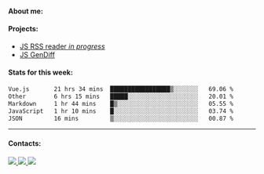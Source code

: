 #### About me:

#### Projects:
- [JS RSS reader *in progress*](https://github.com/GKoil/frontend-project-lvl3)
- [JS GenDiff](https://github.com/GKoil/GenDiff)

#### Stats for this week:
<!--START_SECTION:waka-->

```txt
Vue.js       21 hrs 34 mins  █████████████████▒░░░░░░░   69.06 %
Other        6 hrs 15 mins   █████░░░░░░░░░░░░░░░░░░░░   20.01 %
Markdown     1 hr 44 mins    █▒░░░░░░░░░░░░░░░░░░░░░░░   05.55 %
JavaScript   1 hr 10 mins    █░░░░░░░░░░░░░░░░░░░░░░░░   03.74 %
JSON         16 mins         ▒░░░░░░░░░░░░░░░░░░░░░░░░   00.87 %
```

<!--END_SECTION:waka-->
---
#### Contacts:

<a target='_blank' title='LinkedIn' href="https://www.linkedin.com/in/gkoil/">
  <img src="https://img.shields.io/badge/LinkedIn-0077B5?style=for-the-badge&logo=linkedin&logoColor=white" />
</a>
<a target='_blank' title='Telegram' href="https://t.me/gkoil">
  <img src="https://img.shields.io/badge/Telegram-2CA5E0?style=for-the-badge&logo=telegram&logoColor=white" />
</a>
<a target='_blank' title='Gmail' href="mailto: gk.grigorev@gmail.com">
  <img src="https://img.shields.io/badge/Gmail-D14836?style=for-the-badge&logo=gmail&logoColor=white" />
</a>

